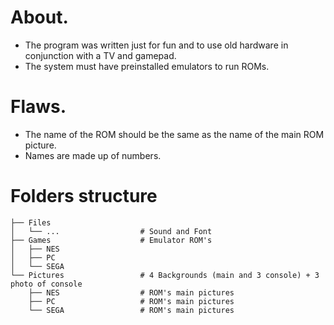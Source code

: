# About.
- The program was written just for fun and to use old hardware in conjunction with a TV and gamepad.
- The system must have preinstalled emulators to run ROMs.

# Flaws.
- The name of the ROM should be the same as the name of the main ROM picture.
- Names are made up of numbers.

# Folders structure
```.
├── Files
│   └── ...                  # Sound and Font
├── Games                    # Emulator ROM's
│   ├── NES
│   ├── PC
│   └── SEGA
└── Pictures                 # 4 Backgrounds (main and 3 console) + 3 photo of console
    ├── NES                  # ROM's main pictures
    ├── PC                   # ROM's main pictures
    └── SEGA                 # ROM's main pictures
```
